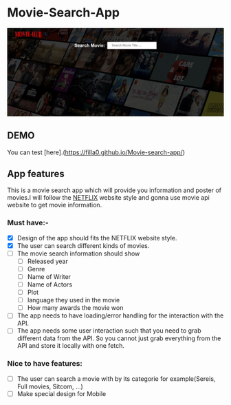 # Movie-Search-App
![screen shot from the app](https://github.com/Filla0/Movie-search-app/blob/main/image/screenshotJPG.JPG)

## DEMO
You can test [here].(https://filla0.github.io/Movie-search-app/)

## App features
This is a movie search app which will provide you information and poster of movies.I will follow the [NETFLIX](https://www.netflix.com/nl-en/) website style and gonna use movie api website to get movie information.

### Must have:-
- [x] Design of the app should fits the NETFLIX website style.
- [x] The user can search different kinds of movies.
- [ ] The movie search information should show
   - [ ] Released year
   - [ ] Genre
   - [ ] Name of Writer
   - [ ] Name of Actors
   - [ ] Plot
   - [ ] language they used in the movie
   - [ ] How many awards the movie won
- [ ] The app needs to have loading/error handling for the interaction with the API.
- [ ] The app needs some user interaction such that you need to grab different data from the API. So you cannot just grab everything from the API and store it locally with one fetch.

### Nice to have features:
- [ ] The user can search a movie with by its categorie for example(Sereis, Full movies, Sitcom, ...)
- [ ] Make special design for Mobile 
